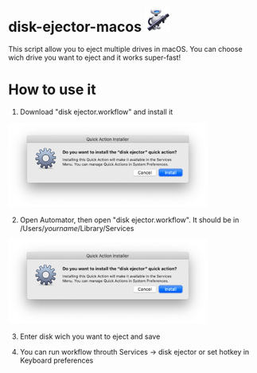 # disk-ejector-macos <img src="https://github.com/Awesomefreeman/disk-ejector-macos/blob/master/img/dims.png?raw=true" alt="automator" width="50"/>

This script allow you to eject multiple drives in macOS. You can choose wich drive you want to eject and it works super-fast!

# How to use it

1) Download "disk ejector.workflow" and install it

<img src="https://github.com/Awesomefreeman/disk-ejector-macos/blob/master/img/Screenshot%202020-06-20%20at%2021.08.21%201.png?raw=true" alt="screenshot" width="400"/>

2) Open Automator, then open "disk ejector.workflow". It should be in /Users/*yourname*/Library/Services

<img src="https://github.com/Awesomefreeman/disk-ejector-macos/blob/master/img/Screenshot%202020-06-20%20at%2021.08.21%201.png?raw=true" alt="screenshot" width="400"/>

3) Enter disk wich you want to eject and save

4) You can run workflow throuth Services -> disk ejector or set hotkey in Keyboard preferences
